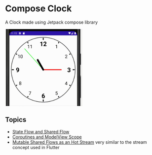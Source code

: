# Compose Clock

A Clock made using Jetpack compose library

<img src="./../github_assets/compose_clock.gif" height="250" width="250">

## Topics

 - [State Flow and Shared Flow](https://developer.android.com/kotlin/flow/stateflow-and-sharedflow)
 - [Coroutines and ModelView Scope](https://developer.android.com/topic/libraries/architecture/coroutines)
 - [Mutable Shared Flows as an Hot Stream](https://medium.com/swlh/introduction-to-flow-channel-and-shared-stateflow-e1c28c5bc755#:~:text=MutableSharedFlow%20%2F%20MutableStateFlow&text=As%20you%20see%2C%20the%20main,and%20emits%20nothing%20by%20default.) very similar to the stream concept used in Flutter 
